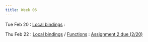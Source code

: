 ```yaml
---
title: Week 06
---
```


Tue Feb 20
: [Local bindings]({{site.baseurl}}/notes/08-let-bindings/)
  : []()

Thu Feb 22
: [Local bindings]({{site.baseurl}}/notes/08-let-bindings/) / [Functions]({{site.baseurl}}/notes/09-functions/)
  : [Assignment 2 due (2/20)]({{site.baseurl}}/assignments/2-moreprim-cond/)

